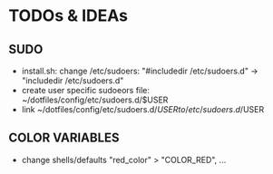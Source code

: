 # TODOs & IDEAs

## SUDO
- install.sh: change /etc/sudoers: "#includedir /etc/sudoers.d" -> "includedir /etc/sudoers.d"
- create user specific sudoeors file: ~/dotfiles/config/etc/sudoers.d/$USER
- link ~/dotfiles/config/etc/sudoers.d/$USER to /etc/sudoers.d/$USER

## COLOR VARIABLES
- change shells/defaults "red_color" > "COLOR_RED", ...